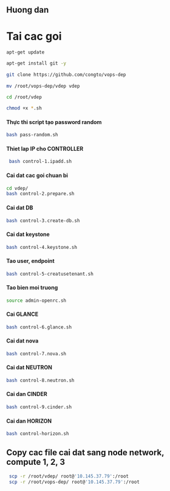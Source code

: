## Huong dan

# Tai cac goi
```sh
apt-get update

apt-get install git -y
	
git clone https://github.com/congto/vops-dep
	
mv /root/vops-dep/vdep vdep

cd /root/vdep
	
chmod +x *.sh
```

#### Thực thi script tạo password random
```sh
bash pass-random.sh
```

#### Thiet lap IP cho CONTROLLER
```sh
 bash control-1.ipadd.sh
 ```
 
 #### Cai dat cac goi chuan bi
 ```sh
 cd vdep/
bash control-2.prepare.sh
```

#### Cai dat DB
```sh
bash control-3.create-db.sh
```

#### Cai dat keystone
```sh
bash control-4.keystone.sh
```

#### Tao user, endpoint
```sh
bash control-5-creatusetenant.sh
```

#### Tao bien moi truong
```sh
source admin-openrc.sh
 ```
#### Cai GLANCE
 ```sh
 bash control-6.glance.sh
```

#### Cai dat nova
```sh
bash control-7.nova.sh
```

#### Cai dat NEUTRON
```sh
bash control-8.neutron.sh
```

#### Cai dan CINDER
```sh
bash control-9.cinder.sh
```

#### Cai dan HORIZON
```sh
bash control-horizon.sh
```

## Copy cac file cai dat sang node network, compute 1, 2, 3
```sh
 scp -r /root/vdep/ root@'10.145.37.79':/root
 scp -r /root/vops-dep/ root@'10.145.37.79':/root
 ```
